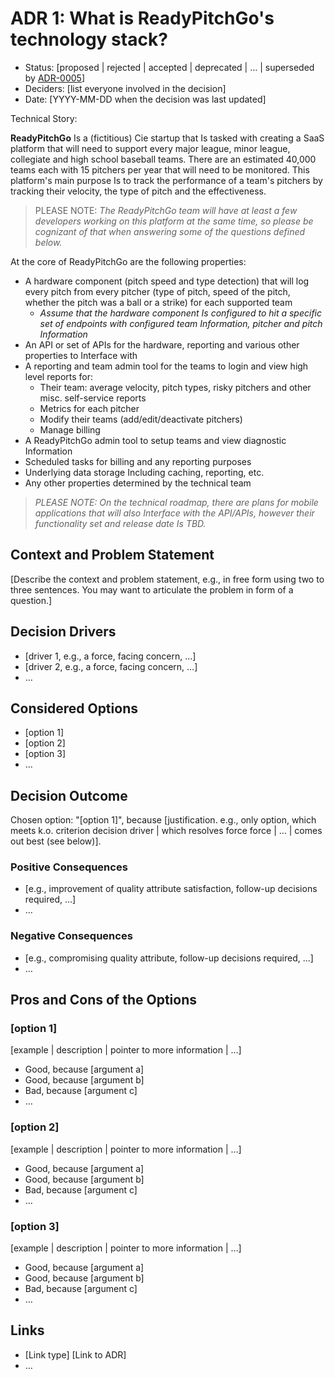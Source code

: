 # ADR 1: What is ReadyPitchGo's technology stack?

* Status: [proposed | rejected | accepted | deprecated | … | superseded by [ADR-0005](0005-example.md)] <!-- optional -->
* Deciders: [list everyone involved in the decision] <!-- optional -->
* Date: [YYYY-MM-DD when the decision was last updated] <!-- optional -->

Technical Story: 

**ReadyPitchGo** Is a (fictitious) Cie startup that Is tasked with creating a SaaS platform that will need to support every major league, minor league, collegiate and high school baseball teams. There are an estimated 40,000 teams each with 15 pitchers per year that will need to be monitored. This platform's main purpose Is to track the performance of a team's pitchers by tracking their velocity, the type of pitch and the effectiveness.
 
> PLEASE NOTE: *The ReadyPitchGo team will have at least a few developers working on this platform at the same time, so please be cognizant of that when answering some of the questions defined below.*
 
At the core of ReadyPitchGo are the following properties:
 
* A hardware component (pitch speed and type detection) that will log every pitch from every pitcher (type of pitch, speed of the pitch, whether the pitch was a ball or a strike) for each supported team
	* *Assume that the hardware component Is configured to hit a specific set of endpoints with configured team Information, pitcher and pitch Information*
* An API or set of APIs for the hardware, reporting and various other properties to Interface with
* A reporting and team admin tool for the teams to login and view high level reports for:
	* Their team: average velocity, pitch types, risky pitchers and other misc. self-service reports
	* Metrics for each pitcher
	* Modify their teams (add/edit/deactivate pitchers)
	* Manage billing
* A ReadyPitchGo admin tool to setup teams and view diagnostic Information
* Scheduled tasks for billing and any reporting purposes
* Underlying data storage Including caching, reporting, etc.
* Any other properties determined by the technical team

> *PLEASE NOTE: On the technical roadmap, there are plans for mobile applications that will also Interface with the API/APIs, however their functionality set and release date Is TBD.*

## Context and Problem Statement

[Describe the context and problem statement, e.g., in free form using two to three sentences. You may want to articulate the problem in form of a question.]

## Decision Drivers <!-- optional -->

* [driver 1, e.g., a force, facing concern, …]
* [driver 2, e.g., a force, facing concern, …]
* … <!-- numbers of drivers can vary -->

## Considered Options

* [option 1]
* [option 2]
* [option 3]
* … <!-- numbers of options can vary -->

## Decision Outcome

Chosen option: "[option 1]", because [justification. e.g., only option, which meets k.o. criterion decision driver | which resolves force force | … | comes out best (see below)].

### Positive Consequences <!-- optional -->

* [e.g., improvement of quality attribute satisfaction, follow-up decisions required, …]
* …

### Negative Consequences <!-- optional -->

* [e.g., compromising quality attribute, follow-up decisions required, …]
* …

## Pros and Cons of the Options <!-- optional -->

### [option 1]

[example | description | pointer to more information | …] <!-- optional -->

* Good, because [argument a]
* Good, because [argument b]
* Bad, because [argument c]
* … <!-- numbers of pros and cons can vary -->

### [option 2]

[example | description | pointer to more information | …] <!-- optional -->

* Good, because [argument a]
* Good, because [argument b]
* Bad, because [argument c]
* … <!-- numbers of pros and cons can vary -->

### [option 3]

[example | description | pointer to more information | …] <!-- optional -->

* Good, because [argument a]
* Good, because [argument b]
* Bad, because [argument c]
* … <!-- numbers of pros and cons can vary -->

## Links <!-- optional -->

* [Link type] [Link to ADR] <!-- example: Refined by [ADR-0005](0005-example.md) -->
* … <!-- numbers of links can vary -->
